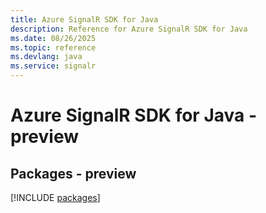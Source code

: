 ```yaml
---
title: Azure SignalR SDK for Java
description: Reference for Azure SignalR SDK for Java
ms.date: 08/26/2025
ms.topic: reference
ms.devlang: java
ms.service: signalr
---
```

# Azure SignalR SDK for Java - preview
## Packages - preview
[!INCLUDE [packages](signalr-index.md)]